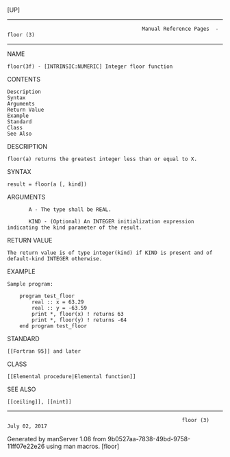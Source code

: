 [UP]

-----------------------------------------------------------------------------------------------------------------------------------
                                                Manual Reference Pages  - floor (3)
-----------------------------------------------------------------------------------------------------------------------------------
                                                                 
NAME

    floor(3f) - [INTRINSIC:NUMERIC] Integer floor function

CONTENTS

    Description
    Syntax
    Arguments
    Return Value
    Example
    Standard
    Class
    See Also

DESCRIPTION

    floor(a) returns the greatest integer less than or equal to X.

SYNTAX

    result = floor(a [, kind])

ARGUMENTS

           A - The type shall be REAL.

           KIND - (Optional) An INTEGER initialization expression indicating the kind parameter of the result.

RETURN VALUE

    The return value is of type integer(kind) if KIND is present and of default-kind INTEGER otherwise.

EXAMPLE

    Sample program:

        program test_floor
            real :: x = 63.29
            real :: y = -63.59
            print *, floor(x) ! returns 63
            print *, floor(y) ! returns -64
        end program test_floor



STANDARD

    [[Fortran 95]] and later

CLASS

    [[Elemental procedure|Elemental function]]

SEE ALSO

    [[ceiling]], [[nint]]

-----------------------------------------------------------------------------------------------------------------------------------

                                                             floor (3)                                                July 02, 2017

Generated by manServer 1.08 from 9b0527aa-7838-49bd-9758-11ff07e22e26 using man macros.
                                                              [floor]
